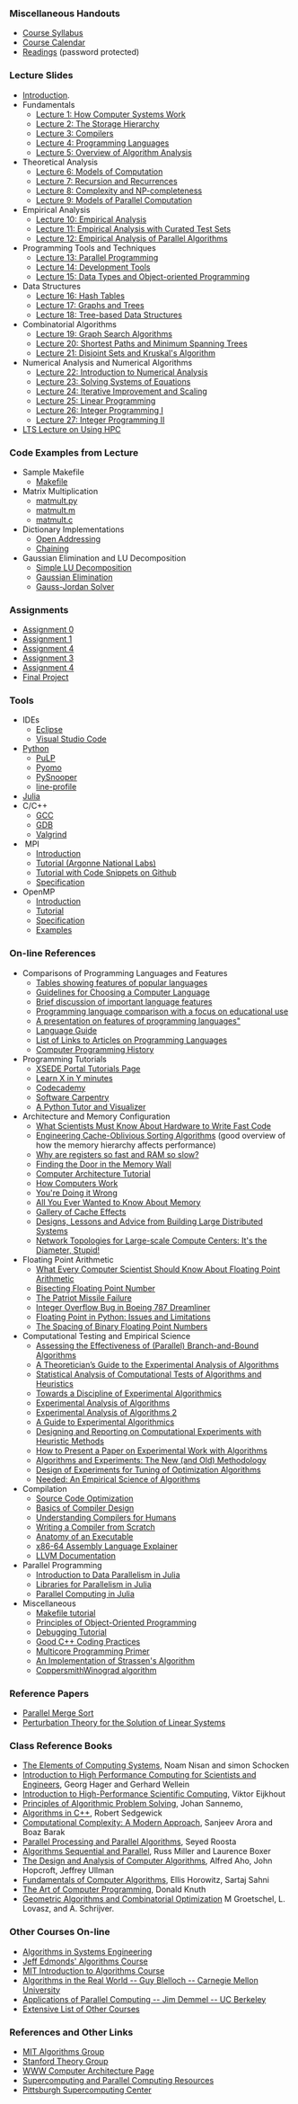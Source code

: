 ### Miscellaneous Handouts

*   [Course Syllabus](https://coral.ise.lehigh.edu/~ted/files/ie407/misc/Syllabus.pdf)
*   [Course Calendar](https://www.google.com/calendar/embed?src=1b46tcl6qnudj1sq335cl08op8%40group.calendar.google.com&ctz=America/New_York)
*   [Readings](https://coral.ise.lehigh.edu/~ted/teaching/ie496/readings) (password protected)

### Lecture Slides

*   [Introduction](https://coral.ise.lehigh.edu/~ted/files/ie407/lectures/Intro.pdf).
*   Fundamentals
    *   [Lecture 1: How Computer Systems Work](https://coral.ise.lehigh.edu/~ted/files/ie407/lectures/Lecture1.pdf)
    *   [Lecture 2: The Storage Hierarchy](https://coral.ise.lehigh.edu/~ted/files/ie407/lectures/Lecture2.pdf)
    *   [Lecture 3: Compilers](https://coral.ise.lehigh.edu/~ted/files/ie407/lectures/Lecture3.pdf)
    *   [Lecture 4: Programming Languages](https://coral.ise.lehigh.edu/~ted/files/ie407/lectures/Lecture4.pdf)
    *   [Lecture 5: Overview of Algorithm Analysis](https://coral.ise.lehigh.edu/~ted/files/ie407/lectures/Lecture5.pdf)
*   Theoretical Analysis
    *   [Lecture 6: Models of Computation](https://coral.ise.lehigh.edu/~ted/files/ie407/lectures/Lecture6.pdf)
    *   [Lecture 7: Recursion and Recurrences](https://coral.ise.lehigh.edu/~ted/files/ie407/lectures/Lecture9.pdf)
    *   [Lecture 8: Complexity and NP-completeness](https://coral.ise.lehigh.edu/~ted/files/ie407/lectures/Lecture7.pdf)
    *   [Lecture 9: Models of Parallel Computation](https://coral.ise.lehigh.edu/~ted/files/ie407/lectures/Lecture8.pdf)
*   Empirical Analysis
    *   [Lecture 10: Empirical Analysis](https://coral.ise.lehigh.edu/~ted/files/ie407/lectures/Lecture10a.pdf)
    *   [Lecture 11: Empirical Analysis with Curated Test Sets](https://coral.ise.lehigh.edu/~ted/files/ie407/lectures/Lecture11.pdf)
    *   [Lecture 12: Empirical Analysis of Parallel Algorithms](https://coral.ise.lehigh.edu/~ted/files/ie407/lectures/Lecture12.pdf)
*   Programming Tools and Techniques
    *   [Lecture 13: Parallel Programming](https://coral.ise.lehigh.edu/~ted/files/ie407/lectures/Lecture13.pdf)
    *   [Lecture 14: Development Tools](https://coral.ise.lehigh.edu/~ted/files/ie407/lectures/Lecture14.pdf)
    *   [Lecture 15: Data Types and Object-oriented Programming](https://coral.ise.lehigh.edu/~ted/files/ie407/lectures/Lecture15.pdf)
*   Data Structures
    *   [Lecture 16: Hash Tables](https://coral.ise.lehigh.edu/~ted/files/ie407/lectures/Lecture16.pdf)
    *   [Lecture 17: Graphs and Trees](https://coral.ise.lehigh.edu/~ted/files/ie407/lectures/Lecture17.pdf)
    *   [Lecture 18: Tree-based Data Structures](https://coral.ise.lehigh.edu/~ted/files/ie407/lectures/Lecture18.pdf)
*   Combinatorial Algorithms
    *   [Lecture 19: Graph Search Algorithms](https://coral.ise.lehigh.edu/~ted/files/ie407/lectures/Lecture19.pdf)
    *   [Lecture 20: Shortest Paths and Minimum Spanning Trees](https://coral.ise.lehigh.edu/~ted/files/ie407/lectures/Lecture20.pdf)
    *   [Lecture 21: Disjoint Sets and Kruskal's Algorithm](https://coral.ise.lehigh.edu/~ted/files/ie407/lectures/Lecture21.pdf)
*   Numerical Analysis and Numerical Algorithms
    *   [Lecture 22: Introduction to Numerical Analysis](https://coral.ise.lehigh.edu/~ted/files/ie407/lectures/Lecture22.pdf)
    *   [Lecture 23: Solving Systems of Equations](https://coral.ise.lehigh.edu/~ted/files/ie407/lectures/Lecture23.pdf)
    *   [Lecture 24: Iterative Improvement and Scaling](https://coral.ise.lehigh.edu/~ted/files/ie407/lectures/Lecture24.pdf)
    *   [Lecture 25: Linear Programming](https://coral.ise.lehigh.edu/~ted/files/ie407/lectures/Lecture25.pdf)
    *   [Lecture 26: Integer Programming I](https://coral.ise.lehigh.edu/~ted/files/ie407/lectures/Lecture26.pdf)
    *   [Lecture 27: Integer Programming II](https://coral.ise.lehigh.edu/~ted/files/ie407/lectures/Lecture27.pdf)
*   [LTS Lecture on Using HPC](https://webapps.lehigh.edu/hpc/training/lurc/ise407.html#1)

### Code Examples from Lecture

*   Sample Makefile
    *   [Makefile](https://coral.ise.lehigh.edu/~ted/files/ie407/code/Makefile)
*   Matrix Multiplication
    *   [matmult.py](https://coral.ise.lehigh.edu/~ted/files/ie407/code/matmult/matmult.py)
    *   [matmult.m](https://coral.ise.lehigh.edu/~ted/files/ie407/code/matmult/matmult.m)
    *   [matmult.c](https://coral.ise.lehigh.edu/~ted/files/ie407/code/matmult/matmult.c)
*   Dictionary Implementations
    *   [Open Addressing](https://coral.ise.lehigh.edu/~ted/files/ie407/code/dict/dictionary_oa.py)
    *   [Chaining](https://coral.ise.lehigh.edu/~ted/files/ie407/code/dict/dictionary_chain.py)
*   Gaussian Elimination and LU Decomposition
    *   [Simple LU Decomposition](https://coral.ise.lehigh.edu/~ted/files/ie407/code/gaussian/lu.py)
    *   [Gaussian Elimination](https://coral.ise.lehigh.edu/~ted/files/ie407/code/gaussian/gaussian_elim.py)
    *   [Gauss-Jordan Solver](https://coral.ise.lehigh.edu/~ted/files/ie407/code/gaussian/solve.py)

### Assignments

*   [Assignment 0](https://github.com/LehighISECourses/ISE407-Assignment-0)
*   [Assignment 1](https://github.com/LehighISECourses/ISE407-Assignment-1)
*   [Assignment 4](https://github.com/LehighISECourses/ISE407-Assignment-2)
*   [Assignment 3](https://github.com/LehighISECourses/ISE407-Assignment-3)
*   [Assignment 4](https://github.com/LehighISECourses/ISE407-Assignment-4)
*   [Final Project](https://github.com/LehighISECourses/ISE407-FinalProject)

### Tools

*   IDEs
    *   [Eclipse](http://www.eclipse.org/downloads/packages/eclipse-ide-cc-developers/heliosr/)
    *   [Visual Studio Code](https://code.visualstudio.com/)
*   [Python](http://www.python.org/)
    *   [PuLP](http://github.com/coin-or/PuLP/)
    *   [Pyomo](https://github.com/Pyomo)
    *   [PySnooper](https://github.com/cool-RR/pysnooper)
    *   [line-profile](https://pypi.org/project/line-profiler/)
*   [Julia](https://julialang.org/)
*   C/C++
    *   [GCC](http://gcc.gnu.org/)
    *   [GDB](http://sources.redhat.com/gdb)
    *   [Valgrind](http://valgrind.org/)
*    MPI
    *   [Introduction](https://computing.llnl.gov/tutorials/mpi/)
    *   [Tutorial (Argonne National Labs)](https://www.mcs.anl.gov/research/projects/mpi/)
    *   [Tutorial with Code Snippets on Github](http://mpitutorial.com/tutorials/)
    *   [Specification](http://www.mpi-forum.org/docs/docs.html)
*   OpenMP
    *   [Introduction](https://computing.llnl.gov/tutorials/openMP/)
    *   [Tutorial](http://openmp.org/mp-documents/ntu-vanderpas.pdf)
    *   [Specification](http://www.openmp.org/specs/mp-documents/paper/cspec.pdf)
    *   [Examples](https://www.openmp.org/wp-content/uploads/OpenMP4.0.0.Examples.pdf)

### On-line References

*   Comparisons of Programming Languages and Features
    *   [Tables showing features of popular languages](http://www.jvoegele.com/software/langcomp.html)
    *   [Guidelines for Choosing a Computer Language](http://archive.adaic.com/docs/reports/lawlis/content.htm)
    *   [Brief discussion of important language features](http://www.eecs.ucf.edu/~leavens/ComS541Fall97/hw-pages/comparing/)
    *   [Programming language comparison with a focus on educational use](http://programming.dojo.net.nz/resources/programming-language-comparison/index)
    *   [A presentation on features of programming languages"](http://rigaux.org/language-study/language-study-slides/)
    *   [Language Guide](http://groups.engin.umd.umich.edu/CIS/course.des/cis400/)
    *   [List of Links to Articles on Programming Languages](http://www.dmoz.org/Computers/Programming/Languages/Comparison_and_Review/)
    *   [Computer Programming History](http://www.certstaff.com/trainingcatalog/computer-programming-history.html)
*   Programming Tutorials
    *   [XSEDE Portal Tutorials Page](https://portal.xsede.org/online-training)
    *   [Learn X in Y minutes](http://learnxinyminutes.com/docs/c/)
    *   [Codecademy](http://www.codecademy.com/)
    *   [Software Carpentry](http://software-carpentry.org/)
    *   [A Python Tutor and Visualizer](http://people.csail.mit.edu/pgbovine/python/)
*   Architecture and Memory Configuration
    *   [What Scientists Must Know About Hardware to Write Fast Code](https://biojulia.net/post/hardware/)
    *   [Engineering Cache-Oblivious Sorting Algorithms](http://www.cs.au.dk/~gerth/advising/thesis/kristoffer-vinther.pdf) (good overview of how the memory hierarchy affects performance)
    *   [Why are registers so fast and RAM so slow?](http://www.mikeash.com/pyblog/friday-qa-2013-10-11-why-registers-are-fast-and-ram-is-slow.html)
    *   [Finding the Door in the Memory Wall](http://www.hpcwire.com/features/Finding-the-Door-in-the-Memory-Wall-Part-1-40654172.html?viewAll=y)
    *   [Computer Architecture Tutorial](http://www.cs.iastate.edu/~prabhu/Tutorial/title.html)
    *   [How Computers Work](http://www.fastchip.net/howcomputerswork/p1.html)
    *   [You're Doing it Wrong](http://queue.acm.org/detail.cfm?id=1814327)
    *   [All You Ever Wanted to Know About Memory](http://lwn.net/Articles/250967/)
    *   [Gallery of Cache Effects](http://igoro.com/archive/gallery-of-processor-cache-effects/)
    *   [Designs, Lessons and Advice from Building Large Distributed Systems](http://www.cs.cornell.edu/projects/ladis2009/talks/dean-keynote-ladis2009.pdf)
    *   [Network Topologies for Large-scale Compute Centers: It's the Diameter, Stupid!](http://htor.inf.ethz.ch/publications/img/HotI16-Topologies-SlimFly.pdf)
*   Floating Point Arithmetic
    *   [What Every Computer Scientist Should Know About Floating Point Arithmetic](http://docs.oracle.com/cd/E19957-01/806-3568/ncg_goldberg.html)
    *   [Bisecting Floating Point Number](http://squishythinking.com/2014/02/22/bisecting-floats/)
    *   [The Patriot Missile Failure](http://ima.umn.edu/~arnold/disasters/patriot.html)
    *   [Integer Overflow Bug in Boeing 787 Dreamliner](http://www.engadget.com/2015/05/01/boeing-787-dreamliner-software-bug/)
    *   [Floating Point in Python: Issues and Limitations](https://docs.python.org/2/tutorial/floatingpoint.html)
    *   [The Spacing of Binary Floating Point Numbers](http://www.exploringbinary.com/the-spacing-of-binary-floating-point-numbers/)
*   Computational Testing and Empirical Science
    *   [Assessing the Effectiveness of (Parallel) Branch-and-Bound Algorithms](http://coral.ie.lehigh.eduhttps://coral.ise.lehigh.edu/~ted/files/papers/ParallelAssessment19.pdf)
    *   [A Theoretician’s Guide to the Experimental Analysis of Algorithms](http://archive.dimacs.rutgers.edu/Challenges/TSP/papers/experguide.pdf)
    *   [Statistical Analysis of Computational Tests of Algorithms and Heuristics](https://www.cs.amherst.edu/~ccmcgeoch/cs34/papers/coffsalt.pdf)
    *   [Towards a Discipline of Experimental Algorithmics](http://agl.cs.unm.edu/~moret/dimacs_algorithmics.pdf)
    *   [Experimental Analysis of Algorithms](https://apps.dtic.mil/dtic/tr/fulltext/u2/a188528.pdf)
    *   [Experimental Analysis of Algorithms 2](https://www.ams.org/notices/200103/fea-mcgeoch.pdf)
    *   [A Guide to Experimental Algorithmics](http://repository.fue.edu.eg/xmlui/bitstream/handle/123456789/3492/7254.pdf?sequence=1)
    *   [Designing and Reporting on Computational Experiments with Heuristic Methods](https://cs.uwaterloo.ca/~brecht/courses/854-Experimental-Performance-Evaluation-2018/readings/experimental-algorithmics-cacm-2007.pdf)
    *   [How to Present a Paper on Experimental Work with Algorithms](https://infoscience.epfl.ch/record/97845/files/howto.pdf)
    *   [Algorithms and Experiments: The New (and Old) Methodology](http://www.jucs.org/jucs_7_5/algorithms_and_experiments_the/Moret_B_M_E.pdf)
    *   [Design of Experiments for Tuning of Optimization Algorithms](https://www.cs.york.ac.uk/ftpdir/reports/2007/YCST/19/YCST-2007-19.pdf)
    *   [Needed: An Empirical Science of Algorithms](http://citeseerx.ist.psu.edu/viewdoc/download;jsessionid=5F491876250BE1AAF92AD59F3F2A3231?doi=10.1.1.43.1543&rep=rep1&type=pdf)
*   Compilation
    *   [Source Code Optimization](http://www.linux-kongress.org/2009/slides/compiler_survey_felix_von_leitner.pdf)
    *   [Basics of Compiler Design](http://hjemmesider.diku.dk/~torbenm/Basics/basics_lulu2.pdf)
    *   [Understanding Compilers for Humans](https://medium.com/@thelukaswils/understanding-compilers-for-humans-ba970e045877)
    *   [Writing a Compiler from Scratch](https://github.com/DoctorWkt/acwj)
    *   [Anatomy of an Executable](https://kishuagarwal.github.io/life-of-a-binary.html)
    *   [x86-64 Assembly Language Explainer](https://cs.brown.edu/courses/cs033/docs/guides/x64_cheatsheet.pdf)
    *   [LLVM Documentation](https://llvm.org/docs/LangRef.html)
*   Parallel Programming
    *   [Introduction to Data Parallelism in Julia](https://juliafolds.github.io/data-parallelism/tutorials/quick-introduction/)
    *   [Libraries for Parallelism in Julia](https://juliafolds.github.io/data-parallelism/explanation/libraries/)
    *   [Parallel Computing in Julia](https://www.csd.uwo.ca/~mmorenom/cs2101a_moreno/Parallel_computing_with_Julia.pdf)
*   Miscellaneous
    *   [Makefile tutorial](http://nuclear.mutantstargoat.com/articles/make/)
    *   [Principles of Object-Oriented Programming](http://codebetter.com/raymondlewallen/2005/07/19/4-major-principles-of-object-oriented-programming/)
    *   [Debugging Tutorial](http://heather.cs.ucdavis.edu/~matloff/debug.html)
    *   [Good C++ Coding Practices](http://www.yolinux.com/TUTORIALS/LinuxTutorialC++CodingStyle.html)
    *   [Multicore Programming Primer](http://groups.csail.mit.edu/cag/ps3/)
    *   [An Implementation of Strassen's Algorithm](http://gitorious.org/intelws2010/matrix-multiplication/blobs/master/src/matmul.c)
    *   [CoppersmithWinograd algorithm](http://en.wikipedia.org/wiki/Coppersmith%E2%80%93Winograd_algorithm)

### Reference Papers

*   [Parallel Merge Sort](https://coral.ise.lehigh.edu/~ted/files/ie495/misc/RR1994-05.pdf)
*   [Perturbation Theory for the Solution of Linear Systems](http://www.dtic.mil/cgi-bin/GetTRDoc?AD=ADA254994)

### Class Reference Books

*   [The Elements of Computing Systems](http://coral.ie.lehigh.eduhttps://coral.ise.lehigh.edu/~ted/library/noam-nisan-shimon-schocken/the-elements-of-computing-systems-building-a-modern-computer-from-first-principles/), Noam Nisan and simon Schocken
*   [Introduction to High Performance Computing for Scientists and Engineers](http://prdrklaina.weebly.com/uploads/5/7/7/3/5773421/introduction_to_high_performance_computing_for_scientists_and_engineers.pdf), Georg Hager and Gerhard Wellein
*   [Introduction to High-Performance Scientific Computing](http://pages.tacc.utexas.edu/~eijkhout/istc/html/index.html), Viktor Eijkhout
*   [Principles of Algorithmic Problem Solving](http://www.csc.kth.se/~jsannemo/slask/main.pdf), Johan Sannemo, 
*   [Algorithms in C++](http://coral.ie.lehigh.eduhttps://coral.ise.lehigh.edu/~ted/library/robert-sedgewick/algorithms-in-c/), Robert Sedgewick
*   [Computational Complexity: A Modern Approach](https://theory.cs.princeton.edu/complexity/book.pdf), Sanjeev Arora and Boaz Barak
*   [Parallel Processing and Parallel Algorithms](http://coral.ie.lehigh.eduhttps://coral.ise.lehigh.edu/~ted/library/seyed-h-roosta/parallel-processing-and-parallel-algorithms-theory-and-computation/), Seyed Roosta
*   [Algorithms Sequential and Parallel](http://coral.ie.lehigh.eduhttps://coral.ise.lehigh.edu/~ted/library/russ-miller-laurence-boxer/algorithms-sequential-and-parallel/), Russ Miller and Laurence Boxer
*   [The Design and Analysis of Computer Algorithms](http://coral.ie.lehigh.eduhttps://coral.ise.lehigh.edu/~ted/library/alfred-v-aho-john-e-hopcroft-jeffrey-d-ullman/the-design-and-analysis-of-computer-algorithms/), Alfred Aho, John Hopcroft, Jeffrey Ullman
*   [Fundamentals of Computer Algorithms](http://coral.ie.lehigh.eduhttps://coral.ise.lehigh.edu/~ted/library/ellis-sahni-sartaj-horowitz/fundamentals-of-computer-algorithms/), Ellis Horowitz, Sartaj Sahni
*   [The Art of Computer Programming](http://coral.ie.lehigh.eduhttps://coral.ise.lehigh.edu/~ted/library/donald-e-knuth/art-of-computer-programming-volume-1-fundamental-algorithms/), Donald Knuth
*   [Geometric Algorithms and Combinatorial Optimization](https://www.zib.de/groetschel/pubnew/paper/groetschellovaszschrijver1988.pdf) M Groetschel, L. Lovasz, and A. Schrijver.

### Other Courses On-line

*   [Algorithms in Systems Engineering](http://coral.ie.lehigh.eduhttps://coral.ise.lehigh.edu/~ted/teaching/ie172/)
*   [Jeff Edmonds' Algorithms Course](http://www.cse.yorku.ca/~jeff/courses/3101/syllabus/)
*   [MIT Introduction to Algorithms Course](http://stellar.mit.edu/S/course/6/fa09/6.046/index.html)
*   [Algorithms in the Real World -- Guy Blelloch -- Carnegie Mellon University](http://www.cs.cmu.edu/~guyb/realworld.html)
*   [Applications of Parallel Computing -- Jim Demmel -- UC Berkeley](http://www.cs.berkeley.edu/~demmel/cs267/)
*   [Extensive List of Other Courses](http://www.cs.pitt.edu/~kirk/algorithmcourses/)

### References and Other Links

*   [MIT Algorithms Group](http://theory.csail.mit.edu/groups/algorithms.html)
*   [Stanford Theory Group](http://theory.stanford.edu/index.html)
*   [WWW Computer Architecture Page](http://arch-www.cs.wisc.edu/home)
*   [Supercomputing and Parallel Computing Resources](http://www.cs.cmu.edu/~scandal/resources.html)
*   [Pittsburgh Supercomputing Center](http://www.psc.edu)
